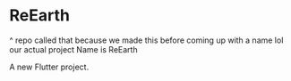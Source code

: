 # ReEarth

^ repo called that because we made this before coming up with a name lol  
our actual project Name is ReEarth

A new Flutter project.

